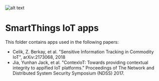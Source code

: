 ![alt text](http://i68.tinypic.com/25ut821.jpg)

# SmartThings IoT apps

This  folder contains apps used in the following papers:
- Celik, Z. Berkay, et al. "Sensitive Information Tracking in Commodity IoT", arXiv:2173068, 2018 
- Jia, Yunhan Jack, et al. "ContexIoT: Towards providing contextual integrity to appified IoT platforms." Proceedings of The Network and Distributed System Security Symposium (NDSS) 2017.

